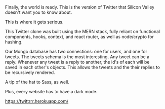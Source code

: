 Finally, the world is ready. This is the version of Twitter that Silicon Valley doesn't want you to know about.

This is where it gets serious.

This Twitter clone was built using the MERN stack, fully reliant on functional components, hooks, context, and react router, as well as node/crypto for hashing.

Our Mongo database has two connections: one for users, and one for tweets. The tweets schema is the most interesting. Any tweet can be a reply. Whenever
any tweet is a reply to another, the id's of each will be saved in each other's objects. This allows the tweets and the their replies to be recursively rendered.

A tip of the hat to Sass, as well.

Plus, every website has to have a dark mode.

https://twittrrr.herokuapp.com/
